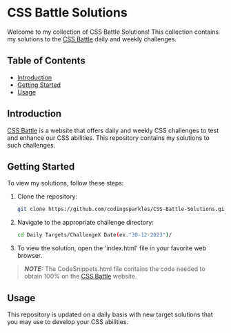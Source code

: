 # CSS Battle Solutions

Welcome to my collection of CSS Battle Solutions! This collection contains my solutions to the [CSS Battle](https://cssbattle.dev/) daily and weekly challenges.

## Table of Contents

- [Introduction](#introduction)
- [Getting Started](#getting-started)
- [Usage](#usage)

## Introduction

[CSS Battle](https://cssbattle.dev/) is a website that offers daily and weekly CSS challenges to test and enhance our CSS abilities. This repository contains my solutions to such challenges.

## Getting Started

To view my solutions, follow these steps:

1. Clone the repository:

   ```bash
   git clone https://github.com/codingsparkles/CSS-Battle-Solutions.git

2. Navigate to the appropriate challenge directory:
   ```bash
   cd Daily Targets/ChallengeX Date(ex."30-12-2023")/

3. To view the solution, open the 'index.html' file in your favorite web browser.

> **_NOTE:_**  The CodeSnippets.html file contains the code needed to obtain 100% on the [CSS Battle](https://cssbattle.dev/) website.

## Usage

This repository is updated on a daily basis with new target solutions that you may use to develop your CSS abilities.
